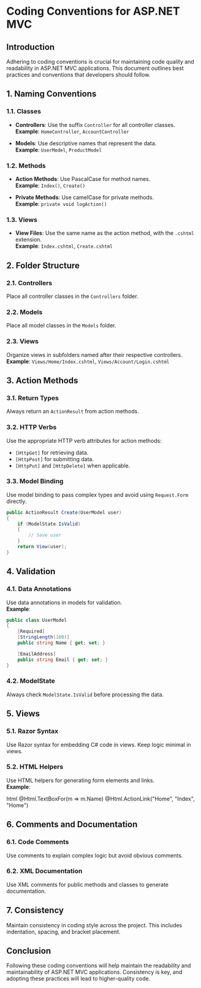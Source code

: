 # Coding Conventions for ASP.NET MVC

## Introduction

Adhering to coding conventions is crucial for maintaining code quality and readability in ASP.NET MVC applications. This document outlines best practices and conventions that developers should follow.

## 1. Naming Conventions

### 1.1. Classes

- **Controllers**: Use the suffix `Controller` for all controller classes.  
  **Example**: `HomeController`, `AccountController`

- **Models**: Use descriptive names that represent the data.  
  **Example**: `UserModel`, `ProductModel`

### 1.2. Methods

- **Action Methods**: Use PascalCase for method names.  
  **Example**: `Index()`, `Create()`

- **Private Methods**: Use camelCase for private methods.  
  **Example**: `private void logAction()`

### 1.3. Views

- **View Files**: Use the same name as the action method, with the `.cshtml` extension.  
  **Example**: `Index.cshtml`, `Create.cshtml`

## 2. Folder Structure

### 2.1. Controllers

Place all controller classes in the `Controllers` folder.

### 2.2. Models

Place all model classes in the `Models` folder.

### 2.3. Views

Organize views in subfolders named after their respective controllers.  
**Example**: `Views/Home/Index.cshtml`, `Views/Account/Login.cshtml`

## 3. Action Methods

### 3.1. Return Types

Always return an `ActionResult` from action methods.

### 3.2. HTTP Verbs

Use the appropriate HTTP verb attributes for action methods:

- `[HttpGet]` for retrieving data.
- `[HttpPost]` for submitting data.
- `[HttpPut]` and `[HttpDelete]` when applicable.

### 3.3. Model Binding

Use model binding to pass complex types and avoid using `Request.Form` directly.

```csharp
public ActionResult Create(UserModel user)
{
    if (ModelState.IsValid)
    {
        // Save user
    }
    return View(user);
}
```

## 4. Validation

### 4.1. Data Annotations

Use data annotations in models for validation.  
**Example**:

```csharp
public class UserModel
{
    [Required]
    [StringLength(100)]
    public string Name { get; set; }

    [EmailAddress]
    public string Email { get; set; }
}
```

### 4.2. ModelState

Always check `ModelState.IsValid` before processing the data.

## 5. Views

### 5.1. Razor Syntax

Use Razor syntax for embedding C# code in views. Keep logic minimal in views.

### 5.2. HTML Helpers

Use HTML helpers for generating form elements and links.  
**Example**:

html
@Html.TextBoxFor(m => m.Name)
@Html.ActionLink("Home", "Index", "Home")


## 6. Comments and Documentation

### 6.1. Code Comments

Use comments to explain complex logic but avoid obvious comments.

### 6.2. XML Documentation

Use XML comments for public methods and classes to generate documentation.

## 7. Consistency

Maintain consistency in coding style across the project. This includes indentation, spacing, and bracket placement.

## Conclusion

Following these coding conventions will help maintain the readability and maintainability of ASP.NET MVC applications. Consistency is key, and adopting these practices will lead to higher-quality code.